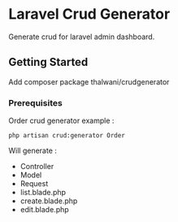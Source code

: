 # Laravel Crud Generator

Generate crud for laravel admin dashboard.

## Getting Started

Add composer package thalwani/crudgenerator

### Prerequisites

Order crud generator example : 

```
php artisan crud:generator Order
```

Will generate : 

* Controller
* Model
* Request
* list.blade.php
* create.blade.php
* edit.blade.php

